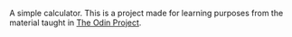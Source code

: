 A simple calculator. This is a project made for learning purposes from the material taught in [The Odin Project](https://www.theodinproject.com).
